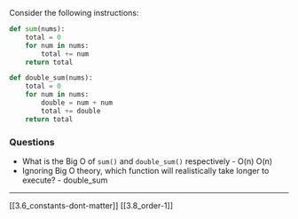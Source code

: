 Consider the following instructions:
``` python
def sum(nums):
	total = 0
	for num in nums:
		total += num
	return total
```
``` python
def double_sum(nums):
	total = 0
	for num in nums:
		double = num + num
		total += double
	return total
```
### Questions
- What is the Big O of `sum()` and `double_sum()` respectively - O(n) O(n)
- Ignoring Big O theory, which function will realistically take longer to execute? - double_sum

---
[[3.6_constants-dont-matter]]
[[3.8_order-1]]
